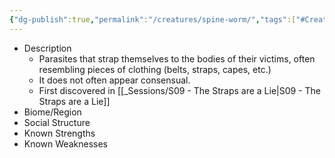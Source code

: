 ```yaml
---
{"dg-publish":true,"permalink":"/creatures/spine-worm/","tags":["#Creature"],"noteIcon":""}
---
```


- Description
	- Parasites that strap themselves to the bodies of their victims, often resembling pieces of clothing (belts, straps, capes, etc.)
	- It does not often appear consensual.
	- First discovered in [[_Sessions/S09 - The Straps are a Lie\|S09 - The Straps are a Lie]]
- Biome/Region
- Social Structure
- Known Strengths
- Known Weaknesses
